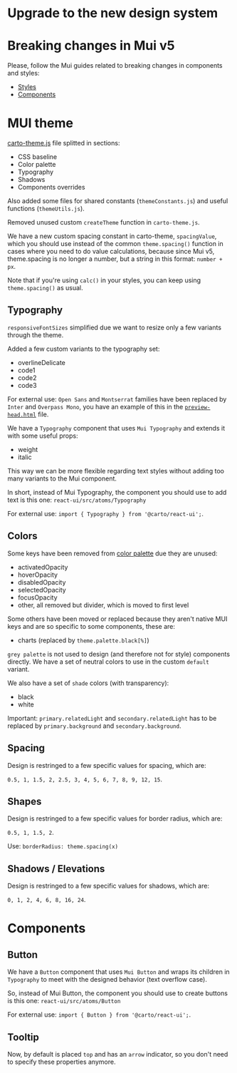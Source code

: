 # Upgrade to the new design system

# Breaking changes in Mui v5

Please, follow the Mui guides related to breaking changes in components and styles:

- [Styles](https://mui.com/material-ui/migration/v5-style-changes/)
- [Components](https://mui.com/material-ui/migration/v5-component-changes/)

# MUI theme

[carto-theme.js](https://github.com/CartoDB/carto-react/blob/master/packages/react-ui/src/theme/carto-theme.js) file splitted in sections:

- CSS baseline
- Color palette
- Typography
- Shadows
- Components overrides

Also added some files for shared constants (`themeConstants.js`) and useful functions (`themeUtils.js`).

Removed unused custom `createTheme` function in `carto-theme.js`.

We have a new custom spacing constant in carto-theme, `spacingValue`, which you should use instead of the common `theme.spacing()` function in cases where you need to do value calculations, because since Mui v5, theme.spacing is no longer a number, but a string in this format: `number + px`.

Note that if you're using `calc()` in your styles, you can keep using `theme.spacing()` as usual.

## Typography

`responsiveFontSizes` simplified due we want to resize only a few variants through the theme.

Added a few custom variants to the typography set:

- overlineDelicate
- code1
- code2
- code3

For external use: `Open Sans` and `Montserrat` families have been replaced by `Inter` and `Overpass Mono`, you have an example of this in the [`preview-head.html`](https://github.com/CartoDB/carto-react/blob/master/packages/react-ui/storybook/.storybook/preview-head.html) file.

We have a `Typography` component that uses `Mui Typography` and extends it with some useful props:

- weight
- italic

This way we can be more flexible regarding text styles without adding too many variants to the Mui component.

In short, instead of Mui Typography, the component you should use to add text is this one:
`react-ui/src/atoms/Typography`

For external use: `import { Typography } from '@carto/react-ui';`.

## Colors

Some keys have been removed from [color palette](https://github.com/CartoDB/carto-react/tree/master/packages/react-ui/src/theme) due they are unused:

- activatedOpacity
- hoverOpacity
- disabledOpacity
- selectedOpacity
- focusOpacity
- other, all removed but divider, which is moved to first level

Some others have been moved or replaced because they aren't native MUI keys and are so specific to some components, these are:

- charts (replaced by `theme.palette.black[%]`)

`grey palette` is not used to design (and therefore not for style) components directly. We have a set of neutral colors to use in the custom `default` variant.

We also have a set of `shade` colors (with transparency):

- black
- white

Important: `primary.relatedLight` and `secondary.relatedLight` has to be replaced by `primary.background` and `secondary.background`.

## Spacing

Design is restringed to a few specific values for spacing, which are:

`0.5, 1, 1.5, 2, 2.5, 3, 4, 5, 6, 7, 8, 9, 12, 15`.

## Shapes

Design is restringed to a few specific values for border radius, which are:

`0.5, 1, 1.5, 2`.

Use: `borderRadius: theme.spacing(x)`

## Shadows / Elevations

Design is restringed to a few specific values for shadows, which are:

`0, 1, 2, 4, 6, 8, 16, 24`.

# Components

## Button

We have a `Button` component that uses `Mui Button` and wraps its children in `Typography` to meet with the designed behavior (text overflow case).

So, instead of Mui Button, the component you should use to create buttons is this one:
`react-ui/src/atoms/Button`

For external use: `import { Button } from '@carto/react-ui';`.

## Tooltip

Now, by default is placed `top` and has an `arrow` indicator, so you don't need to specify these properties anymore.
